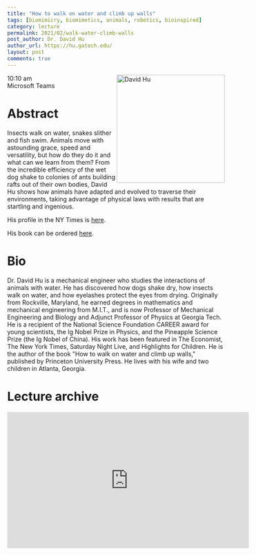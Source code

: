 ```yaml
---
title: "How to walk on water and climb up walls"
tags: [biomimicry, biomimetics, animals, robotics, bioinspired]
category: lecture
permalink: 2021/02/walk-water-climb-walls
post_author: Dr. David Hu
author_url: https://hu.gatech.edu/
layout: post
comments: true
---
```


<!-- This is for your headshot. -->
<img align="right" width="250px" src="/images/210219-hu.jpg" alt="David Hu"/>  

10:10 am  
Microsoft Teams  



# Abstract

Insects walk on water, snakes slither and fish swim. Animals move with astounding grace, speed and versatility, but how do they do it and what can we learn from them? From the incredible efficiency of the wet dog shake to colonies of ants building rafts out of their own bodies, David Hu shows how animals have adapted and evolved to traverse their environments, taking advantage of physical laws with results that are startling and ingenious. 

His profile in the NY Times is [here](https://www.nytimes.com/2018/11/05/science/hu-robotics.html). 

His book can be ordered [here](https://www.amazon.com/How-Walk-Water-Climb-Walls/dp/0691169861).


# Bio

Dr. David Hu is a mechanical engineer who studies the interactions of animals with water.  He has discovered how dogs shake dry, how insects walk on water, and how eyelashes protect the eyes from drying.  Originally from Rockville, Maryland, he earned degrees in mathematics and mechanical engineering from M.I.T., and is now Professor of Mechanical Engineering and Biology and Adjunct Professor of Physics at Georgia Tech.  He is a recipient of the National Science Foundation CAREER award for young scientists, the Ig Nobel Prize in Physics, and the Pineapple Science Prize (the Ig Nobel of China). His work has been featured in The Economist, The New York Times, Saturday Night Live, and Highlights for Children.   He is the author of the book "How to walk on water and climb up walls," published by Princeton University Press.  He lives with his wife and two children in Atlanta, Georgia.

# Lecture archive
<iframe width="560" height="315" src="https://www.youtube.com/embed/aMiEplfhJiI" frameborder="0" allow="accelerometer; autoplay; clipboard-write; encrypted-media; gyroscope; picture-in-picture" allowfullscreen></iframe>